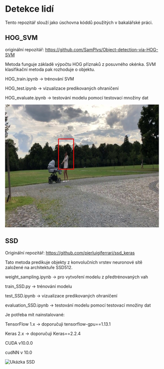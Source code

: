 # Detekce lidí

Tento repozitář slouží jako úschovna kóddů použitých v bakalářské práci.

## HOG_SVM

originální repozitář: https://github.com/SamPlvs/Object-detection-via-HOG-SVM

Metoda funguje základě výpočtu HOG příznaků z posuvného okénka. SVM klasifikační metoda pak rozhoduje o objektu.


HOG_train.ipynb -> trénování SVM

HOG_test.ipynb -> vizualizace predikovaných ohraničení

HOG_evaluate.ipynb -> testování modelu pomocí testovací množiny dat

![Ukázka HOG_SVM](HOG_SVM/test_images/test.jpg)

## SSD

Originální repozitář: https://github.com/pierluigiferrari/ssd_keras

Tato metoda predikuje objekty z konvolučních vrstev neuronové sítě založené na architektuře SSD512.

weight_sampling.ipynb -> pro vytvoření modelu z předtrénovaných vah

train_SSD.py -> trénování modelu

test_SSD.ipynb -> vizualizace predikovaných ohraničení

evaluation_SSD.ipynb -> testování modelu pomocí testovací množiny dat


Je potřeba mít nainstalované:

TensorFlow 1.x -> doporučuji tensorflow-gpu==1.13.1

Keras 2.x -> doporučuji Keras==2.2.4

CUDA v10.0.0

cudNN v 10.0

![Ukázka SSD](HOG_SVM/test_img/ssd_test.jpg)
 
